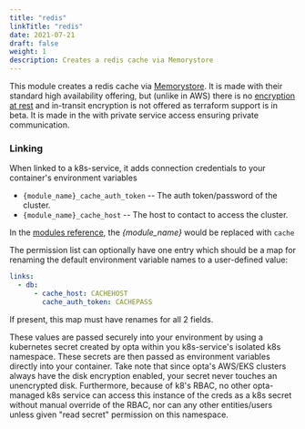 ```yaml
---
title: "redis"
linkTitle: "redis"
date: 2021-07-21
draft: false
weight: 1
description: Creates a redis cache via Memorystore
---
```


This module creates a redis cache via [Memorystore](https://cloud.google.com/memorystore/docs/redis/redis-overview).
It is made with their standard high availability offering, but (unlike in AWS) there is no
[encryption at rest](https://stackoverflow.com/questions/58032778/gcp-cloud-memorystore-data-encryption-at-rest)
and in-transit encryption is not offered as terraform support is in beta. It is made in the with private service access
ensuring private communication.

### Linking

When linked to a k8s-service, it adds connection credentials to your container's environment variables

- `{module_name}_cache_auth_token` -- The auth token/password of the cluster.
- `{module_name}_cache_host` -- The host to contact to access the cluster.

In the [modules reference](/reference), the _{module_name}_ would be replaced with `cache`

The permission list can optionally have one entry which should be a map for renaming the default environment variable
names to a user-defined value:

```yaml
links:
  - db:
      - cache_host: CACHEHOST
        cache_auth_token: CACHEPASS
```

If present, this map must have renames for all 2 fields.

These values are passed securely into your environment by using a kubernetes secret created by opta within you
k8s-service's isolated k8s namespace.  These secrets are then passed as environment variables directly into your container.
Take note that since opta's AWS/EKS clusters always have the disk encryption enabled, your secret never touches an
unencrypted disk. Furthermore, because of k8's RBAC, no other opta-managed k8s service can access this instance of the
creds as a k8s secret without manual override of the RBAC, nor can any other entities/users unless given "read secret"
permission on this namespace.

